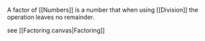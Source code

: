 A factor of [[Numbers]] is a number that when using [[Division]] the operation leaves no remainder.

see [[Factoring.canvas|Factoring]]